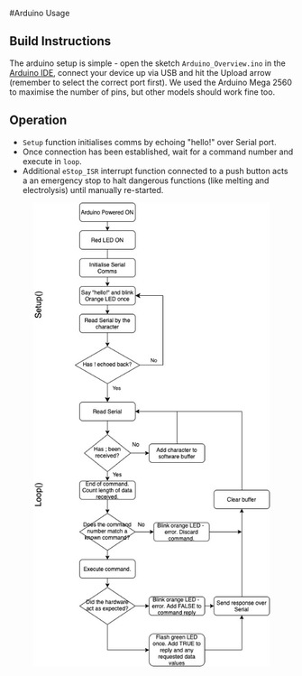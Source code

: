 #Arduino Usage

## Build Instructions
The arduino setup is simple - open the sketch `Arduino_Overview.ino` in the [Arduino IDE](https://www.arduino.cc/en/main/software), connect your device up via USB and hit the Upload arrow (remember to select the correct port first).
We used the Arduino Mega 2560 to maximise the number of pins, but other models should work fine too.

## Operation 
* `Setup` function initialises comms by echoing "hello!" over Serial port. 
* Once connection has been established, wait for a command number and execute in `loop`. 
* Additional `eStop_ISR` interrupt function connected to a push button acts a an emergency stop to halt dangerous functions (like melting and electrolysis) until manually re-started.

<p align="center">
  <img src="https://github.com/GeorgieChallis/electra_ISRU/blob/dev-gc/arduino/Flow.jpg" width="420"/>
</p>
